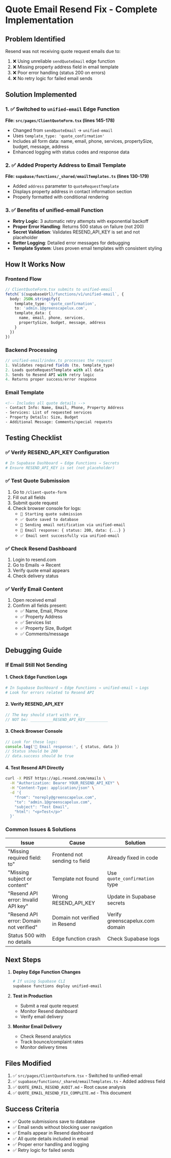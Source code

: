 # Quote Email Resend Fix - Complete Implementation

## Problem Identified
Resend was not receiving quote request emails due to:
1. ❌ Using unreliable `sendQuoteEmail` edge function
2. ❌ Missing property address field in email template
3. ❌ Poor error handling (status 200 on errors)
4. ❌ No retry logic for failed email sends

## Solution Implemented

### 1. ✅ Switched to `unified-email` Edge Function
**File: `src/pages/ClientQuoteForm.tsx` (lines 145-178)**
- Changed from `sendQuoteEmail` → `unified-email`
- Uses `template_type: 'quote_confirmation'`
- Includes all form data: name, email, phone, services, propertySize, budget, message, address
- Enhanced logging with status codes and response data

### 2. ✅ Added Property Address to Email Template
**File: `supabase/functions/_shared/emailTemplates.ts` (lines 130-179)**
- Added `address` parameter to `quoteRequestTemplate`
- Displays property address in contact information section
- Properly formatted with conditional rendering

### 3. ✅ Benefits of unified-email Function
- **Retry Logic**: 3 automatic retry attempts with exponential backoff
- **Proper Error Handling**: Returns 500 status on failure (not 200)
- **Secret Validation**: Validates RESEND_API_KEY is set and not placeholder
- **Better Logging**: Detailed error messages for debugging
- **Template System**: Uses proven email templates with consistent styling

## How It Works Now

### Frontend Flow
```typescript
// ClientQuoteForm.tsx submits to unified-email
fetch(`${supabaseUrl}/functions/v1/unified-email`, {
  body: JSON.stringify({
    template_type: 'quote_confirmation',
    to: 'admin.1@greenscapelux.com',
    template_data: {
      name, email, phone, services,
      propertySize, budget, message, address
    }
  })
})
```

### Backend Processing
```typescript
// unified-email/index.ts processes the request
1. Validates required fields (to, template_type)
2. Loads quoteRequestTemplate with all data
3. Sends to Resend API with retry logic
4. Returns proper success/error response
```

### Email Template
```html
<!-- Includes all quote details -->
- Contact Info: Name, Email, Phone, Property Address
- Services: List of requested services
- Property Details: Size, Budget
- Additional Message: Comments/special requests
```

## Testing Checklist

### ✅ Verify RESEND_API_KEY Configuration
```bash
# In Supabase Dashboard → Edge Functions → Secrets
# Ensure RESEND_API_KEY is set (not placeholder)
```

### ✅ Test Quote Submission
1. Go to `/client-quote-form`
2. Fill out all fields
3. Submit quote request
4. Check browser console for logs:
   - `🚀 Starting quote submission`
   - `✅ Quote saved to database`
   - `📧 Sending email notification via unified-email`
   - `📧 Email response: { status: 200, data: {...} }`
   - `✅ Email sent successfully via unified-email`

### ✅ Check Resend Dashboard
1. Login to resend.com
2. Go to Emails → Recent
3. Verify quote email appears
4. Check delivery status

### ✅ Verify Email Content
1. Open received email
2. Confirm all fields present:
   - ✅ Name, Email, Phone
   - ✅ Property Address
   - ✅ Services list
   - ✅ Property Size, Budget
   - ✅ Comments/message

## Debugging Guide

### If Email Still Not Sending

#### 1. Check Edge Function Logs
```bash
# In Supabase Dashboard → Edge Functions → unified-email → Logs
# Look for errors related to Resend API
```

#### 2. Verify RESEND_API_KEY
```typescript
// The key should start with: re_
// NOT be: __________RESEND_API_KEY__________
```

#### 3. Check Browser Console
```javascript
// Look for these logs:
console.log('📧 Email response:', { status, data })
// Status should be 200
// data.success should be true
```

#### 4. Test Resend API Directly
```bash
curl -X POST https://api.resend.com/emails \
  -H "Authorization: Bearer YOUR_RESEND_API_KEY" \
  -H "Content-Type: application/json" \
  -d '{
    "from": "noreply@greenscapelux.com",
    "to": "admin.1@greenscapelux.com",
    "subject": "Test Email",
    "html": "<p>Test</p>"
  }'
```

### Common Issues & Solutions

| Issue | Cause | Solution |
|-------|-------|----------|
| "Missing required field: to" | Frontend not sending `to` field | Already fixed in code |
| "Missing subject or content" | Template not found | Use `quote_confirmation` type |
| "Resend API error: Invalid API key" | Wrong RESEND_API_KEY | Update in Supabase secrets |
| "Resend API error: Domain not verified" | Domain not verified in Resend | Verify greenscapelux.com domain |
| Status 500 with no details | Edge function crash | Check Supabase logs |

## Next Steps

1. **Deploy Edge Function Changes**
   ```bash
   # If using Supabase CLI
   supabase functions deploy unified-email
   ```

2. **Test in Production**
   - Submit a real quote request
   - Monitor Resend dashboard
   - Verify email delivery

3. **Monitor Email Delivery**
   - Check Resend analytics
   - Track bounce/complaint rates
   - Monitor delivery times

## Files Modified

1. ✅ `src/pages/ClientQuoteForm.tsx` - Switched to unified-email
2. ✅ `supabase/functions/_shared/emailTemplates.ts` - Added address field
3. ✅ `QUOTE_EMAIL_RESEND_AUDIT.md` - Root cause analysis
4. ✅ `QUOTE_EMAIL_RESEND_FIX_COMPLETE.md` - This document

## Success Criteria

- ✅ Quote submissions save to database
- ✅ Email sends without blocking user navigation
- ✅ Emails appear in Resend dashboard
- ✅ All quote details included in email
- ✅ Proper error handling and logging
- ✅ Retry logic for failed sends
